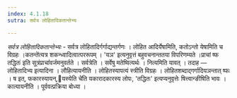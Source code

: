 ```yaml
---
index: 4.1.18
sutra: सर्वत्र लोहितादिकतान्तेभ्यः

---
```

_सर्वत्र लोहितादिकतान्तेभ्यः_ - सर्वत्र लोहितादिर्गर्गाद्यन्तर्गणः । लोहित आदिर्येषामिति, कतोऽन्तो येषामिति च विग्रहः ।कतन्ते॑त्यत्र शकन्ध्वादित्वात्पररूपम् । 'यञ' इत्यनुवृत्तं बहुवचनान्ततया विपरिणम्यते ।प्राचां ष्फ तद्धितः॑ इति सूत्रंप्राचां॑वर्जमनुवर्तते । सर्वत्रेति । सर्वेषु मतेष्वित्यर्थः । नित्यमिति यावत् । तदाह — लोहितादिभ्य इत्यादिना । लौहित्यायनीति । लोहितस्यापत्यं स्त्रीति विग्रहः । लोहितशब्दाद्गर्गादियञन्तात् ष्फः । ष इत्, फकारस्यायन्,यस्येति चे॑ति यकारादकारस्य लोपः, 'तद्धितः' इत्यप्यनुवृत्तेः षित्त्वान्ङीषिति भावः । कात्यायनीति । पूर्ववत्प्रक्रिया बोध्या । 